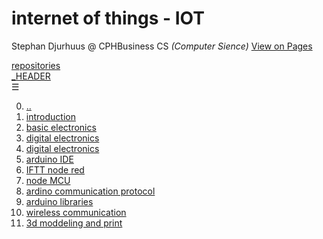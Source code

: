 # internet of things - IOT
Stephan Djurhuus @ CPHBusiness CS *(Computer Sience)*
<a id='vop' href='https://stephan-mdd.github.io/CPHBusiness-CS.S4.19/'>View on Pages</a>

<div class="sidebar">
    <a class="toc-ref" href="">repositories</a><br>
    <a class="toc-ref" href="#_HEADER">_HEADER</a><br>
    <div id="sidebar-bars">☰</div>
</div>

0. [..](../../README.md)
1. [introduction](01-introduktion.md)
2. [basic electronics](02-basic-electronics.md)
3. [digital electronics](03-digital-electronics.md)
4. [digital electronics](04-digital-electronics.md)
5. [arduino IDE](05-arduino-ide.md)
6. [IFTT node red](06-iftt-node-red.md)
7. [node MCU](07-node-mcu.md)
8. [ardino communication protocol](08-ardino-communication-protocol.md)
9. [arduino libraries](09-arduino-libraries.md)
10. [wireless communication](10-wireless-communication.md)
11. [3d moddeling and print](11-3d-moddeling-and-print.md)
